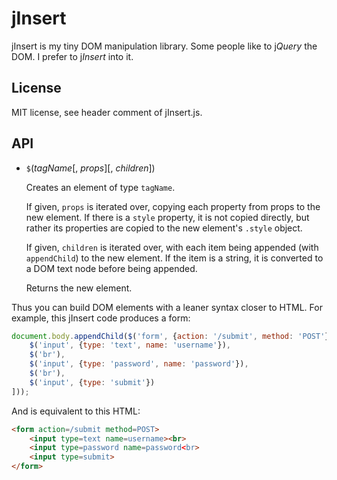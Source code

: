 jInsert
=======

jInsert is my tiny DOM manipulation library. Some people like to j*Query* the DOM. I prefer to j*Insert* into it.

License
-------

MIT license, see header comment of jInsert.js.

API
---

* `$`(*tagName*[, *props*][, *children*])

  Creates an element of type `tagName`.
  
  If given, `props` is iterated over, copying each property from props to the new element. If there is a `style` property, it is not copied directly, but rather its properties are copied to the new element's `.style` object.
  
  If given, `children` is iterated over, with each item being appended (with `appendChild`) to the new element. If the item is a string, it is converted to a DOM text node before being appended.
  
  Returns the new element.

Thus you can build DOM elements with a leaner syntax closer to HTML. For example, this jInsert code produces a form:

```JavaScript
document.body.appendChild($('form', {action: '/submit', method: 'POST'}, [
    $('input', {type: 'text', name: 'username'}),
    $('br'),
    $('input', {type: 'password', name: 'password'}),
    $('br'),
    $('input', {type: 'submit'})
]));
```

And is equivalent to this HTML:

```HTML
<form action=/submit method=POST>
    <input type=text name=username><br>
    <input type=password name=password<br>
    <input type=submit>
</form>
```
